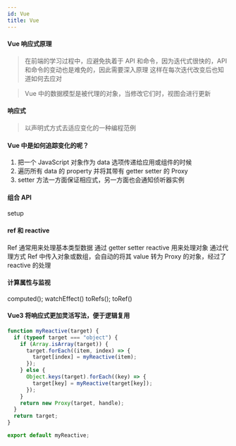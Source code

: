 ```yaml
---
id: Vue
title: Vue
---
```


#### Vue 响应式原理

> 在前端的学习过程中，应避免执着于 API 和命令，因为迭代式很快的，API 和命令的变动也是难免的，因此需要深入原理
> 这样在每次迭代改变后也知道如何去应对

> Vue 中的数据模型是被代理的对象，当修改它们时，视图会进行更新

#### 响应式

> 以声明式方式去适应变化的一种编程范例

#### Vue 中是如何追踪变化的呢？

1. 把一个 JavaScript 对象作为 data 选项传递给应用或组件的时候
2. 遍历所有 data 的 property 并将其带有 getter setter 的 Proxy
3. setter 方法一方面保证相应式，另一方面也会通知侦听器实例

#### 组合 API

setup

#### ref 和 reactive

Ref 通常用来处理基本类型数据 通过 getter setter
reactive 用来处理对象 通过代理方式
Ref 中传入对象或数组，会自动的将其 value 转为 Proxy 的对象，经过了 reactive 的处理

#### 计算属性与监视

computed();
watchEffect()
toRefs();
toRef()

#### Vue3 将响应式更加灵活写法，便于逻辑复用

```javascript
function myReactive(target) {
  if (typeof target === "object") {
    if (Array.isArray(target)) {
      target.forEach((item, index) => {
        target[index] = myReactive(item);
      });
    } else {
      Object.keys(target).forEach((key) => {
        target[key] = myReactive(target[key]);
      });
    }
    return new Proxy(target, handle);
  }
  return target;
}

export default myReactive;
```